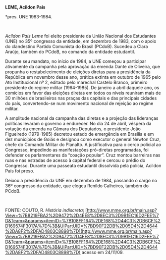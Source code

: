 **LEME, Acildon Pais**

\*pres. UNE 1983-1984.

 

*Acildon Pais Leme* foi eleito presidente da União Nacional dos
Estudantes (UNE) no 35º congresso da entidade, em dezembro de 1983, com
o apoio do clandestino Partido Comunista do Brasil (PCdoB). Sucedeu a
Clara Araújo, também do PCdoB, no comando da entidade estudantil.

Durante seu mandato, no início de 1984, a UNE começou a participar
ativamente da campanha pela aprovação da emenda Dante de Oliveira, que
propunha o restabelecimento de eleições diretas para a presidência da
República em novembro desse ano, prática extinta em outubro de 1965 pelo
Ato Institucional nº 2, editado pelo marechal Castelo Branco, primeiro
presidente do regime militar (1964-1985). De janeiro a abril daquele
ano, os comícios em favor das eleições diretas em todos os níveis
reuniram mais de 30 milhões de brasileiros nas praças das capitais e das
principais cidades do país, convertendo-se num movimento nacional de
rejeição ao regime militar.

A amplitude nacional da campanha das diretas e a projeção das lideranças
políticas levaram o governo a endurecer. No dia 24 de abril, véspera da
votação da emenda na Câmara dos Deputados, o presidente João Figueiredo
(1979-1985) decretou estado de emergência em Brasília e em dez
municípios de Goiás e designou como executor o general Newton Cruz,
chefe do Comando Militar do Planalto. A justificativa para o cerco
policial ao Congresso, impedindo as manifestações pró-diretas
programadas, foi defender os parlamentares da “coação popular”. Cruz
montou barreiras nas ruas e nas estradas de acesso à capital federal e
cercou o prédio do Congresso. Durante uma passeata estudantil dissolvida
pela polícia, Acildon Pais foi preso.

Deixou a presidência da UNE em dezembro de 1984, passando o cargo no 36º
congresso da entidade, que elegeu Renildo Calheiros, também do PCdoB.

 

FONTE: COUTO, R. *História indiscreta*;
[http://www.mme.org.br/main.asp?View=%7B8219FBA2%2D9472%2D4EE8%2D8EC3%2D9B1EC16D2FEE%7D&Team=&params=itemID=%7B108FF164%2DE168%2D44C3%2DB6CF%2D169574F3017A%7D%3B&UIPartUID=%7BD90F22DB%2D05D4%2D4644%2DA8F2%2DFAD4803C8898%7D](http://www.mme.org.br/main.asp?View=%7B8219FBA2%2D9472%2D4EE8%2D8EC3%2D9B1EC16D2FEE%7D&Team=&params=itemID=%7B108FF164%2DE168%2D44C3%2DB6CF%2D169574F3017A%7D%3B&UIPartUID=%7BD90F22DB%2D05D4%2D4644%2DA8F2%2DFAD4803C8898%7D)
acesso em 24/11/09.
